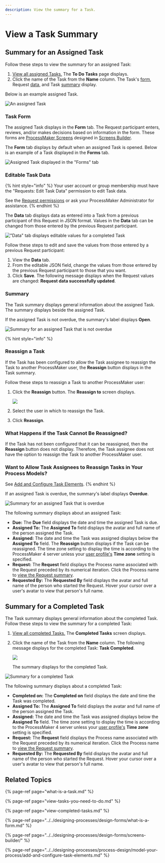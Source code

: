 ```yaml
---
description: View the summary for a Task.
---
```


# View a Task Summary

## Summary for an Assigned Task

Follow these steps to view the summary for an assigned Task:

1. [View all assigned Tasks.](view-tasks-you-need-to-do.md#view-your-assigned-tasks) The **To Do Tasks** page displays.
2. Click the name of the Task from the **Name** column. The Task's [form](view-a-task-summary.md#form), Request [data](view-a-task-summary.md#data), and Task [summary](view-a-task-summary.md#summary) display.

Below is an example assigned Task.

![An assigned Task](../../.gitbook/assets/assigned-to-do-task-summary-tasks.png)

### Task Form

The assigned Task displays in the **Form** tab. The Request participant enters, reviews, and/or makes decisions based on information in the form. These forms are [ProcessMaker Screens](../../designing-processes/design-forms/what-is-a-form.md) designed in [Screens Builder](../../designing-processes/design-forms/screens-builder/).

The **Form** tab displays by default when an assigned Task is opened. Below is an example of a Task displayed in the **Forms** tab.

![Assigned Task displayed in the &quot;Forms&quot; tab](../../.gitbook/assets/forms-tab-assigned-to-do-summary-tasks.png)

### Editable Task Data

{% hint style="info" %}
Your user account or group membership must have the "Requests: Edit Task Data" permission to edit Task data.

See the [Request permissions](../../processmaker-administration/permission-descriptions-for-users-and-groups.md#requests) or ask your ProcessMaker Administrator for assistance.
{% endhint %}

The **Data** tab displays data as entered into a Task from a previous participant of this Request in JSON format. Values in the **Data** tab can be changed from those entered by the previous Request participant.

![&quot;Data&quot; tab displays editable values for a completed Task](../../.gitbook/assets/data-tab-completed-task-tasks.png)

Follow these steps to edit and save the values from those entered by a previous Request participant:

1. View the **Data** tab.
2. From the editable JSON field, change the values from those entered by the previous Request participant to those that you want.
3. Click **Save**. The following message displays when the Request values are changed: **Request data successfully updated**.

### Summary

The Task summary displays general information about the assigned Task. The summary displays beside the assigned Task.

If the assigned Task is not overdue, the summary's label displays **Open**.

![Summary for an assigned Task that is not overdue](../../.gitbook/assets/assigned-to-do-summary-active-open-tasks.png)

{% hint style="info" %}
### Reassign a Task

If the Task has been configured to allow the Task assignee to reassign the Task to another ProcessMaker user, the **Reassign** button displays in the Task summary.

Follow these steps to reassign a Task to another ProcessMaker user:

1. Click the **Reassign** button. The **Reassign to** screen displays.  

   ![](../../.gitbook/assets/reassign-to-screen-task-summary-tasks.png)

2. Select the user in which to reassign the Task.
3. Click **Reassign**.

### What Happens if the Task Cannot Be Reassigned?

If the Task has not been configured that it can be reassigned, then the **Reassign** button does not display. Therefore, the Task assignee does not have the option to reassign the Task to another ProcessMaker user.

### Want to Allow Task Assignees to Reassign Tasks in Your Process Models?

See [Add and Configure Task Elements](../../designing-processes/process-design/model-your-process/add-and-configure-task-elements.md#select-to-whom-to-assign-the-task).
{% endhint %}

If an assigned Task is overdue, the summary's label displays **Overdue**.

![Summary for an assigned Task that is overdue](../../.gitbook/assets/assigned-to-do-summary-overdue-tasks.png)

The following summary displays about an assigned Task:

* **Due:** The **Due** field displays the date and time the assigned Task is due.
* **Assigned To:** The **Assigned To** field displays the avatar and full name of the person assigned the Task.
* **Assigned:** The date and time the Task was assigned displays below the **Assigned To** field. The **Reassign** button displays if the Task can be reassigned. The time zone setting to display the time is according to the ProcessMaker 4 server unless your [user profile's](../profile-settings.md#change-your-profile-settings) **Time zone** setting is specified.
* **Request:** The **Request** field displays the Process name associated with the Request preceded by its numerical iteration. Click the Process name to [view the Request summary](../requests/request-details.md).
* **Requested By:** The **Requested By** field displays the avatar and full name of the person who started the Request. Hover your cursor over a user's avatar to view that person's full name.

## Summary for a Completed Task

The Task summary displays general information about the completed Task. Follow these steps to view the summary for a completed Task:

1. [View all completed Tasks.](view-completed-tasks.md#view-completed-tasks) The **Completed Tasks** screen displays.
2. Click the name of the Task from the **Name** column. The following message displays for the completed Task: **Task Completed**.  

   ![](../../.gitbook/assets/task-completed-message-tasks.png)

   The summary displays for the completed Task.

![Summary for a completed Task](../../.gitbook/assets/completed-task-information-tasks.png)

The following summary displays about a completed Task:

* **Completed on:** The **Completed on** field displays the date and time the Task was completed.
* **Assigned To:** The **Assigned To** field displays the avatar and full name of the person assigned the Task.
* **Assigned:** The date and time the Task was assigned displays below the **Assigned To** field. The time zone setting to display the time is according to the ProcessMaker 4 server unless your [user profile's](../profile-settings.md#change-your-profile-settings) **Time zone** setting is specified.
* **Request:** The **Request** field displays the Process name associated with the Request preceded by its numerical iteration. Click the Process name to [view the Request summary](../requests/request-details.md).
* **Requested By:** The **Requested By** field displays the avatar and full name of the person who started the Request. Hover your cursor over a user's avatar to view that person's full name.

## Related Topics

{% page-ref page="what-is-a-task.md" %}

{% page-ref page="view-tasks-you-need-to-do.md" %}

{% page-ref page="view-completed-tasks.md" %}

{% page-ref page="../../designing-processes/design-forms/what-is-a-form.md" %}

{% page-ref page="../../designing-processes/design-forms/screens-builder/" %}

{% page-ref page="../../designing-processes/process-design/model-your-process/add-and-configure-task-elements.md" %}

